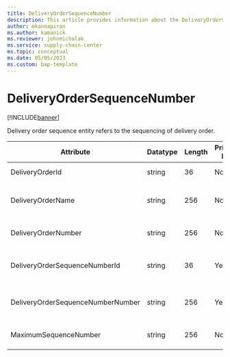 ```yaml
---
title: DeliveryOrderSequenceNumber
description: This article provides information about the DeliveryOrderSequenceNumber entity.
author: mkannapiran
ms.author: kamanick
ms.reviewer: johnmichalak
ms.service: supply-chain-center
ms.topic: conceptual
ms.date: 05/05/2023
ms.custom: bap-template
---
```


# **DeliveryOrderSequenceNumber**

[!INCLUDE[banner](../../includes/banner.md)]

Delivery order sequence entity refers to the sequencing of delivery order.


|	Attribute	|	Datatype	|	Length	|	Primary Key	|	Description	|
|---------------|--------|------|----------|-----------|
|	DeliveryOrderId	|	string	|	36	|	No	|	Delivery order Id	|
|	DeliveryOrderName	|	string	|	256	|	No	|	Name of the delivery order sequence	|
|	DeliveryOrderNumber	|	string	|	256	|	No	|	Delivery order number	|
|	DeliveryOrderSequenceNumberId	|	string	|	36	|	Yes	|	Delivery order sequence Id	|
|	DeliveryOrderSequenceNumberNumber	|	string	|	256	|	Yes	|	Number of the delivery order sequence	|
|	MaximumSequenceNumber	|	string	|	256	|	No	|	Maximum sequence number	|
